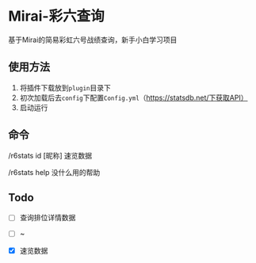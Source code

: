 # Mirai-彩六查询
基于Mirai的简易彩虹六号战绩查询，新手小白学习项目

## 使用方法

1. 将插件下载放到`plugin`目录下
2. 初次加载后去`config`下配置`Config.yml`（https://statsdb.net/下获取API）
3. 启动运行

## 命令

/r6stats id [昵称] 速览数据

/r6stats help 没什么用的帮助

## Todo

- [ ] 查询排位详情数据
- [ ] ~
- [x] 速览数据


